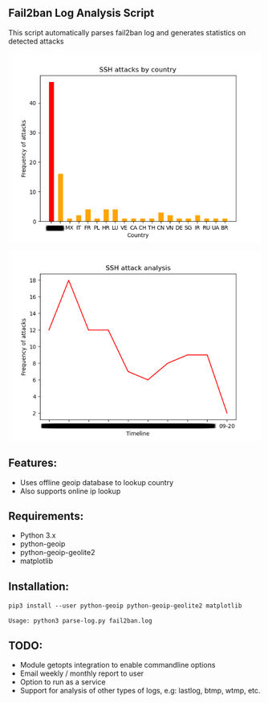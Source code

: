 ## Fail2ban Log Analysis Script
This script automatically parses fail2ban log and generates statistics on detected attacks

![alt tag](resources/img/attacks-by-country.png)

![alt tag](resources/img/attacks-by-time.png)

## Features:
- Uses offline geoip database to lookup country
- Also supports online ip lookup

## Requirements:
- Python 3.x
- python-geoip
- python-geoip-geolite2
- matplotlib

## Installation:
```
pip3 install --user python-geoip python-geoip-geolite2 matplotlib
```

```
Usage: python3 parse-log.py fail2ban.log
```

## TODO:
- Module getopts integration to enable commandline options
- Email weekly / monthly report to user
- Option to run as a service 
- Support for analysis of other types of logs, e.g: lastlog, btmp, wtmp, etc.
